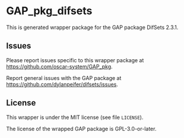 # GAP_pkg_difsets

This is generated wrapper package for the GAP package DifSets 2.3.1.

## Issues

Please report issues specific to this wrapper package at <https://github.com/oscar-system/GAP_pkg>.

Report general issues with the GAP package at <https://github.com/dylanpeifer/difsets/issues>.

## License

This wrapper is under the MIT license (see file `LICENSE`).

The license of the wrapped GAP package is GPL-3.0-or-later.
